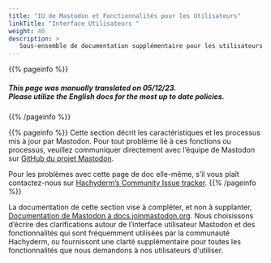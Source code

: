 ```yaml
---
title: "IU de Mastodon et Fonctionnalités pour les Utilisateurs"
linkTitle: "Interface Utilisateurs "
weight: 40
description: >
   Sous-ensemble de documentation supplémentaire pour les utilisateurs de Mastodon.   
---
```


{{% pageinfo %}}
<h5 class="text-center">This page was manually translated on 05/12/23. </br>Please utilize the English docs for the most up to date policies.</h5>
{{% /pageinfo %}}

{{% pageinfo %}}
Cette section décrit les caractéristiques et les processus mis à jour par Mastodon. Pour tout problème lié à ces fonctions ou processus, veuillez communiquer directement avec l’équipe de Mastodon sur [GitHub du projet Mastodon](https://github.com/mastodon/mastodon).

Pour les problèmes avec cette page de doc elle-même, s’il vous plaît contactez-nous sur [Hachyderm’s Community Issue tracker](https://github.com/hachyderm/community/issues).
{{% /pageinfo %}}

La documentation de cette section vise à compléter, et non à supplanter, [Documentation de Mastodon à docs.joinmastodon.org](https://docs.joinmastodon.org/). Nous choisissons d’écrire des clarifications autour de l’interface utilisateur Mastodon et des fonctionnalités qui sont fréquemment utilisées par la communauté Hachyderm, ou fournissont une clarté supplémentaire pour toutes les fonctionnalités que nous demandons à nos utilisateurs d'utiliser.